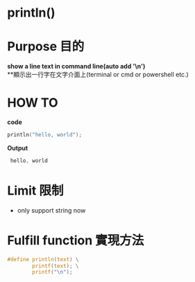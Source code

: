 # println()
# Purpose 目的
**show a line text in command line(auto add '\n')**  
**顯示出一行字在文字介面上(terminal or cmd or powershell etc.)
# HOW TO 
**code**
```c
println("hello, world");
```
**Output**
```powershell
 hello, world
```
# Limit 限制
 - only support string now
# Fulfill function 實現方法
```c
#define println(text) \
		printf(text); \
		printf("\n");
```
